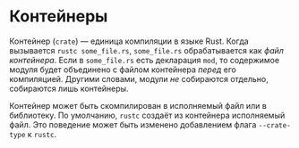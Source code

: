 # Контейнеры

Контейнер (`crate`) — единица компиляции в языке Rust.
Когда вызывается `rustc some_file.rs`, `some_file.rs` обрабатывается как *файл контейнера*.
Если в `some_file.rs` есть декларация `mod`, то содержимое модуля
будет объединено с файлом контейнера *перед* его компиляцией.
Другими словами, модули *не* собираются отдельно, собираются лишь контейнеры.

Контейнер может быть скомпилирован в исполняемый файл или в библиотеку.
По умолчанию, `rustc` создаёт из контейнера исполняемый файл.
Это поведение может быть изменено добавлением флага `--crate-type` к `rustc`.
